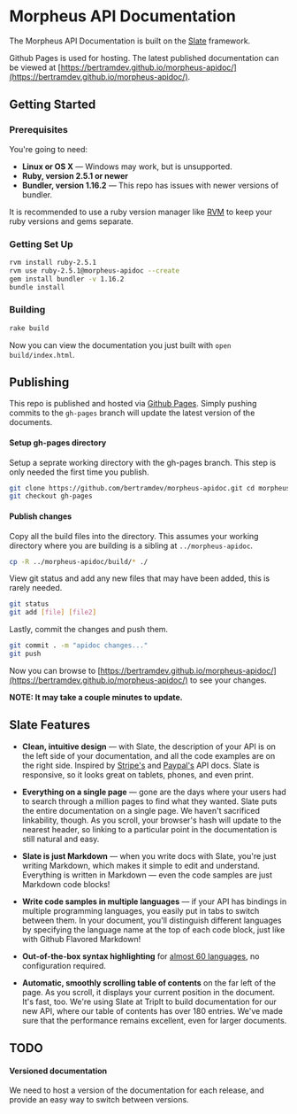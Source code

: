 Morpheus API Documentation
========

The Morpheus API Documentation is built on the [Slate](https://github.com/slatedocs/slate) framework. 

Github Pages is used for hosting. The latest published documentation can be viewed at [https://bertramdev.github.io/morpheus-apidoc/](https://bertramdev.github.io/morpheus-apidoc/).


Getting Started
------------------------------

### Prerequisites

You're going to need:

 - **Linux or OS X** — Windows may work, but is unsupported.
 - **Ruby, version 2.5.1 or newer**
 - **Bundler, version 1.16.2** — This repo has issues with newer versions of bundler.

It is recommended to use a ruby version manager like [RVM](https://rvm.io/) to keep your ruby versions and gems separate.

### Getting Set Up

```sh
rvm install ruby-2.5.1
rvm use ruby-2.5.1@morpheus-apidoc --create
gem install bundler -v 1.16.2
bundle install
```

### Building

```sh
rake build
```

Now you can view the documentation you just built with `open build/index.html`.

Publishing
------------------------------

This repo is published and hosted via [Github Pages](https://pages.github.com/). Simply pushing commits to the `gh-pages` branch will update the latest version of the documents.

#### Setup gh-pages directory

Setup a seprate working directory with the gh-pages branch. This step is only needed the first time you publish.

```sh
git clone https://github.com/bertramdev/morpheus-apidoc.git cd morpheus-apidoc-gh-pages
git checkout gh-pages
```

#### Publish changes

Copy all the build files into the directory. This assumes your working directory where you are building is a sibling at `../morpheus-apidoc`.

```sh
cp -R ../morpheus-apidoc/build/* ./
```

View git status and add any new files that may have been added, this is rarely needed.

```sh
git status
git add [file] [file2]
```

Lastly, commit the changes and push them.

```sh
git commit . -m "apidoc changes..."
git push
```

Now you can browse to [https://bertramdev.github.io/morpheus-apidoc/](https://bertramdev.github.io/morpheus-apidoc/) to see your changes.

**NOTE: It may take a couple minutes to update.**


Slate Features
------------

* **Clean, intuitive design** — with Slate, the description of your API is on the left side of your documentation, and all the code examples are on the right side. Inspired by [Stripe's](https://stripe.com/docs/api) and [Paypal's](https://developer.paypal.com/webapps/developer/docs/api/) API docs. Slate is responsive, so it looks great on tablets, phones, and even print.

* **Everything on a single page** — gone are the days where your users had to search through a million pages to find what they wanted. Slate puts the entire documentation on a single page. We haven't sacrificed linkability, though. As you scroll, your browser's hash will update to the nearest header, so linking to a particular point in the documentation is still natural and easy.

* **Slate is just Markdown** — when you write docs with Slate, you're just writing Markdown, which makes it simple to edit and understand. Everything is written in Markdown — even the code samples are just Markdown code blocks!

* **Write code samples in multiple languages** — if your API has bindings in multiple programming languages, you easily put in tabs to switch between them. In your document, you'll distinguish different languages by specifying the language name at the top of each code block, just like with Github Flavored Markdown!

* **Out-of-the-box syntax highlighting** for [almost 60 languages](http://rouge.jayferd.us/demo), no configuration required.

* **Automatic, smoothly scrolling table of contents** on the far left of the page. As you scroll, it displays your current position in the document. It's fast, too. We're using Slate at TripIt to build documentation for our new API, where our table of contents has over 180 entries. We've made sure that the performance remains excellent, even for larger documents.


TODO
------------------------------

#### Versioned documentation

We need to host a version of the documentation for each release, and provide an easy way to switch between versions.

